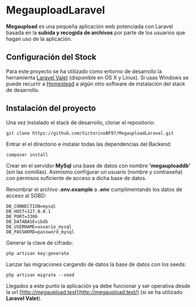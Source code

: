 # MegauploadLaravel
**Megaupload** es una pequeña aplicación web potenciada con Laravel basada en la **subida y recogida de archivos** 
por parte de los usuarios que hagan uso de la aplicación.
## Configuración del Stock
Para este proyecto se ha utilizado como entorno de desarrollo la herramienta [Laravel Valet](https://laravel.com/docs/5.8/valet) (disponible en OS X y Linux). 
Si usas Windows se puede recurrir a [Homestead](https://laravel.com/docs/5.8/homestead) a algún otro software de instalación del stack de desarrollo.
## Instalación del proyecto
Una vez instalado el stack de desarrollo, clonar el repositorio:
~~~
git clone https://github.com/VictorinoBF97/MegauploadLaravel.git
~~~
Entrar el el directorio e instalar todas las dependencias del Backend:
~~~
composer install
~~~
Crear en el servidor **MySql** una base de datos con nombre **'megauploaddb'** (sin las comillas). Asimismo configurar un usuario (nombre y contraseña) 
con permisos suficiente de acceso a dicha base de datos.

Renombrar el archivo **.env.example** a **.env** cumplimentando los datos de acceso al SGBD:
~~~
DB_CONNECTION=mysql
DB_HOST=127.0.0.1
DB_PORT=3306
DB_DATABASE=ibdb
DB_USERNAME=usuario_mysql
DB_PASSWORD=password_mysql
~~~
Generar la clave de cifrado:
~~~
php artisan key:generate
~~~
Lanzar las migraciones cargando de datos la base de datos con los seeds:
~~~
php artisan migrate --seed
~~~
Llegados a este punto la aplicación ya debe funcionar y ser operativa desde la url [http://megaupload.test](http://megaupload.test/) (si se ha utilizado **Laravel Valet**).
